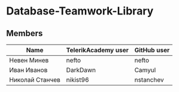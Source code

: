 # Database-Teamwork-Library

## Members

Name | TelerikAcademy user | GitHub user
-----|-------|-------
 Невен Минев | nefto | nefto
Иван Иванов | DarkDawn | Camyul
Николай Станчев | nikist96 | nstanchev

